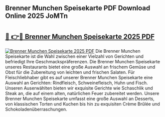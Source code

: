 ## Brenner Munchen Speisekarte PDF Download Online 2025 JoMTn

# <h2><a href="http://gc8oyu.nevu.top/?p=Brenner+Munchen+Speisekarte">🔗 👉🔴 Brenner Munchen Speisekarte 2025 PDF</a></h2>

[![Brenner Munchen Speisekarte 2025 PDF](https://i.imgur.com/dBaPXMq.png)](http://gc8oyu.nevu.top/?p=Brenner+Munchen+Speisekarte)
Die Brenner Munchen Speisekarte ist die Wahl zwischen einer Vielzahl von Gerichten und befriedigt Ihre Geschmackspräferenzen. Die Brenner Munchen Speisekarte unseres Restaurants bietet eine große Auswahl an frischem Gemüse und Obst für die Zubereitung von leichten und frischen Salaten. Für Fleischliebhaber gibt es auf unserer Brenner Munchen Speisekarte eine Auswahl an Gerichten: Rindfleisch, Schweinefleisch, Huhn und Fisch. Unseren Auserwählten bieten wir exquisite Gerichte wie Schaschlik und Steak an, die auf einem alten, natürlichen Feuer zubereitet werden. Unsere Brenner Munchen Speisekarte umfasst eine große Auswahl an Desserts, von klassischen Torten und Kuchen bis hin zu exquisiten Crème Brûlée und Schokoladenüberraschungen.
